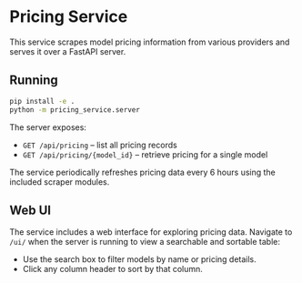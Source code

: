 # Pricing Service

This service scrapes model pricing information from various providers and serves it over a FastAPI server.

## Running

```bash
pip install -e .
python -m pricing_service.server
```

The server exposes:
- `GET /api/pricing` – list all pricing records
- `GET /api/pricing/{model_id}` – retrieve pricing for a single model

The service periodically refreshes pricing data every 6 hours using the included scraper modules.

## Web UI

The service includes a web interface for exploring pricing data. Navigate to `/ui/` when the server is running to view a searchable and sortable table:

- Use the search box to filter models by name or pricing details.
- Click any column header to sort by that column.
